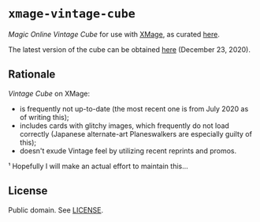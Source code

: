# ``xmage-vintage-cube``

*Magic Online Vintage Cube* for use with [XMage][1], as curated [here][2].

The latest version of the cube can be obtained [here](./cube.dck)
(December 23, 2020).

## Rationale

*Vintage Cube* on XMage:

 * is frequently not up-to-date (the most recent one is from July 2020 as of
   writing this);
 * includes cards with glitchy images, which frequently do not load correctly 
   (Japanese alternate-art Planeswalkers are especially guilty of this);
 * doesn't exude Vintage feel by utilizing recent reprints and promos.

¹ Hopefully I will make an actual effort to maintain this...

## License

Public domain. See [LICENSE](./LICENSE).

[1]: http://xmage.de/
[2]: https://magic.wizards.com/en/articles/archive/vintage-cube-cardlist
